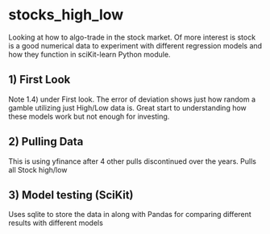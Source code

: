 # stocks_high_low
Looking at how to algo-trade in the stock market.  Of more interest is stock is a good numerical data to experiment with different regression models and how they function in sciKit-learn Python module.
## 1) First Look
Note 1.4) under First look. The error of deviation shows just how random a gamble utilizing just High/Low data is.  Great start to understanding how these models work but not enough for investing.
## 2) Pulling Data
This is using yfinance after 4 other pulls discontinued over the years.  Pulls all Stock high/low
## 3) Model testing (SciKit)
Uses sqlite to store the data in along with Pandas for comparing different results with different models
 
